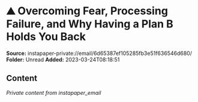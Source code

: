 # ⛰️ Overcoming Fear, Processing Failure, and Why Having a Plan B Holds You Back

**Source:** instapaper-private://email/6d65387ef105285fb3e51f636546d680/
**Folder:** Unread
**Added:** 2023-03-24T08:18:51




## Content
*Private content from instapaper_email*
